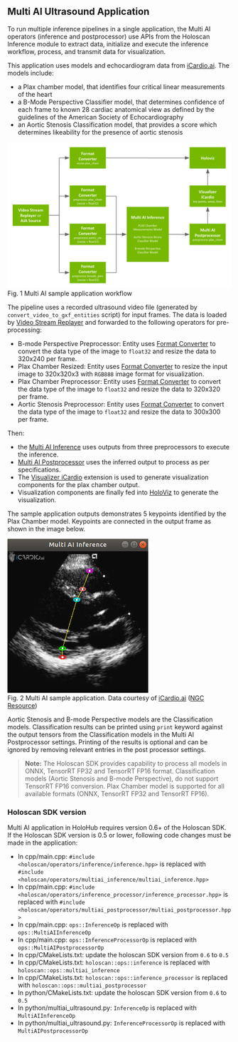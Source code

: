 ## Multi AI Ultrasound Application

To run multiple inference pipelines in a single application, the Multi AI operators (inference and postprocessor) use APIs from the Holoscan Inference module to extract data, initialize and execute the inference workflow, process, and transmit data for visualization.

This application uses models and echocardiogram data from [iCardio.ai](https://www.icardio.ai/). The models include:
- a Plax chamber model, that identifies four critical linear measurements of the heart
- a B-Mode Perspective Classifier model, that determines confidence of each frame to known 28 cardiac anatomical view as defined by the guidelines of the American Society of Echocardiography
- an Aortic Stenosis Classification model, that provides a score which determines likeability for the presence of aortic stenosis


![](docs/workflow_multiai_icardio_app.png)<br>
Fig. 1 Multi AI sample application workflow

The pipeline uses a recorded ultrasound video file (generated by `convert_video_to_gxf_entities` script) for input frames. The data is loaded by [Video Stream Replayer](https://docs.nvidia.com/clara-holoscan/sdk-user-guide/holoscan_operators_extensions.html#operators) and forwarded to the following operators for pre-processing:
- B-mode Perspective Preprocessor: Entity uses [Format Converter](https://docs.nvidia.com/clara-holoscan/sdk-user-guide/holoscan_operators_extensions.html#operators) to convert the data type of the image to `float32` and resize the data to 320x240 per frame.
- Plax Chamber Resized: Entity uses [Format Converter](https://docs.nvidia.com/clara-holoscan/sdk-user-guide/holoscan_operators_extensions.html#operators) to resize the input image to 320x320x3 with `RGB888` image format for visualization.
- Plax Chamber Preprocessor: Entity uses [Format Converter](https://docs.nvidia.com/clara-holoscan/sdk-user-guide/holoscan_operators_extensions.html#operators) to convert the data type of the image to `float32` and resize the data to 320x320 per frame.
- Aortic Stenosis Preprocessor: Entity uses [Format Converter](https://docs.nvidia.com/clara-holoscan/sdk-user-guide/holoscan_operators_extensions.html#operators) to convert the data type of the image to `float32` and resize the data to 300x300 per frame.

Then:
- the [Multi AI Inference](https://docs.nvidia.com/clara-holoscan/sdk-user-guide/holoscan_operators_extensions.html#operators) uses outputs from three preprocessors to execute the inference.
- [Multi AI Postprocessor](https://docs.nvidia.com/clara-holoscan/sdk-user-guide/holoscan_operators_extensions.html#operators) uses the inferred output to process as per specifications.
- The [Visualizer iCardio](https://docs.nvidia.com/clara-holoscan/sdk-user-guide/holoscan_operators_extensions.html#operators) extension is used to generate visualization components for the plax chamber output.
- Visualization components are finally fed into [HoloViz](https://docs.nvidia.com/clara-holoscan/sdk-user-guide/holoscan_operators_extensions.html#operators) to generate the visualization.


The sample application outputs demonstrates 5 keypoints identified by the Plax Chamber model. Keypoints are connected in the output frame as shown in the image below.

![](docs/multiai_icardio_output.png)<br>
Fig. 2 Multi AI sample application. Data courtesy of [iCardio.ai](https://www.icardio.ai) ([NGC Resource](https://catalog.ngc.nvidia.com/orgs/nvidia/teams/clara-holoscan/resources/holoscan_multi_ai_ultrasound_sample_data))



Aortic Stenosis and B-mode Perspective models are the Classification models. Classification results can be printed using `print` keyword against the output tensors from the Classification models in the Multi AI Postprocessor settings. Printing of the results is optional and can be ignored by removing relevant entries in the post processor settings.

> **Note:**
The Holoscan SDK provides capability to process all models in ONNX, TensorRT FP32 and TensorRT FP16 format. Classification models (Aortic Stenosis and B-mode Perspective), do not support TensorRT FP16 conversion. Plax Chamber model is supported for all available formats (ONNX, TensorRT FP32 and TensorRT FP16).

### Holoscan SDK version

Multi AI application in HoloHub requires version 0.6+ of the Holoscan SDK.
If the Holoscan SDK version is 0.5 or lower, following code changes must be made in the application:

* In cpp/main.cpp: `#include <holoscan/operators/inference/inference.hpp>` is replaced with `#include <holoscan/operators/multiai_inference/multiai_inference.hpp>`
* In cpp/main.cpp: `#include <holoscan/operators/inference_processor/inference_processor.hpp>` is replaced with `#include <holoscan/operators/multiai_postprocessor/multiai_postprocessor.hpp>`
* In cpp/main.cpp: `ops::InferenceOp` is replaced with `ops::MultiAIInferenceOp`
* In cpp/main.cpp: `ops::InferenceProcessorOp` is replaced with `ops::MultiAIPostprocessorOp`
* In cpp/CMakeLists.txt: update the holoscan SDK version from `0.6` to `0.5`
* In cpp/CMakeLists.txt: `holoscan::ops::inference` is replaced with `holoscan::ops::multiai_inference`
* In cpp/CMakeLists.txt: `holoscan::ops::inference_processor` is replaced with `holoscan::ops::multiai_postprocessor`
* In python/CMakeLists.txt: update the holoscan SDK version from `0.6` to `0.5`
* In python/multiai_ultrasound.py: `InferenceOp` is replaced with `MultiAIInferenceOp`
* In python/multiai_ultrasound.py: `InferenceProcessorOp` is replaced with `MultiAIPostprocessorOp`
